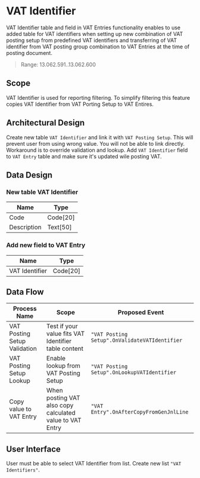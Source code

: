 # VAT Identifier

VAT Identifier table and field in VAT Entries functionality enables to use added table for VAT identifiers when setting up new combination of VAT posting setup from predefined VAT identifiers and transferring of VAT identifier from VAT posting group combination to VAT Entries at the time of posting document.

> Range: 13.062.591..13.062.600

## Scope

VAT Identifier is used for reporting filtering. To simplify filtering this feature copies VAT Identifier from VAT Porting Setup to VAT Entires.

## Architectural Design 

Create new table `VAT Identifier` and link it with `VAT Posting Setup`. This will prevent user from using wrong value. You will not be able to link directly. Workaround is to override validation and lookup. Add `VAT Identifier` field to `VAT Entry` table and make sure it's updated wile posting VAT. 

## Data Design

### New table VAT Identifier

Name|Type
----|----
Code|Code[20]
Description|Text[50]

### Add new field to VAT Entry

Name|Type
----|----
VAT Identifier|Code[20]

## Data Flow

Process Name|Scope|Proposed Event
------------|-----|--------------
VAT Posting Setup Validation|Test if your value fits VAT Identifier table content|`"VAT Posting Setup".OnValidateVATIdentifier`
VAT Posting Setup Lookup|Enable lookup from VAT Posting Setup|`"VAT Posting Setup".OnLookupVATIdentifier`
Copy value to VAT Entry|When posting VAT also copy calculated value to VAT Entry|`"VAT Entry".OnAfterCopyFromGenJnlLine`

## User Interface

User must be able to select VAT Identifier from list. Create new list `"VAT Identifiers"`.